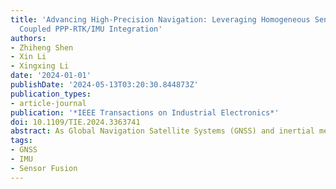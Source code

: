 ```yaml
---
title: 'Advancing High-Precision Navigation: Leveraging Homogeneous Sensors in Tightly
  Coupled PPP-RTK/IMU Integration'
authors:
- Zhiheng Shen
- Xin Li
- Xingxing Li
date: '2024-01-01'
publishDate: '2024-05-13T03:20:30.844873Z'
publication_types:
- article-journal
publication: '*IEEE Transactions on Industrial Electronics*'
doi: 10.1109/TIE.2024.3363741
abstract: As Global Navigation Satellite Systems (GNSS) and inertial measurement units (IMUs) are gradually emerging as ubiquitous, utilizing redundant sensors to achieve accurate and robust large-scale navigation holds great promise. In this article, we propose a tightly coupled precise point positioning-real-time kinematic (PPP-RTK)/IMU system with multiple homogeneous sensors to enable high-precision and high-availability vehicle navigation. In it, a stacked Kalman filter is employed to fuse raw pseudorange and carrier phase measurements from all GNSS terminals, driven by a core IMU designated randomly. In PPP-RTK processing, precise atmospheric and bias corrections from a GNSS server are leveraged to quickly resolve carrier phase ambiguity, thus ensuring centimeter-level positioning. Besides, rotation and translation constraints from redundant IMUs are imposed on the estimation pipeline to further improve the state estimation. Real-world experiments show that the proposed method can achieve an availability of 98.7% (horizontal position error < 0.1 m) in a half-open-sky case, which is far better than the state-of-the-art methods. Also, redundant sensors not only contribute significantly to the integer ambiguity resolution, but are also able to promise continuous state estimation in the case of sensor failure.
tags: 
- GNSS
- IMU
- Sensor Fusion
---
```

